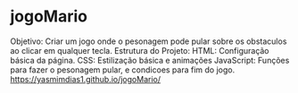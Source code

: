 # jogoMario
 
Objetivo: Criar um jogo onde o pesonagem pode pular sobre os obstaculos ao clicar em qualquer tecla.
Estrutura do Projeto: HTML: Configuração básica da página.
CSS: Estilização básica e animações
JavaScript: Funções para fazer o pesonagem pular, e condicoes para fim do jogo.
<a href="https://yasmimdias1.github.io/jogoMario/" target="_blank">https://yasmimdias1.github.io/jogoMario/</a>
